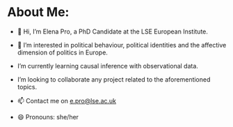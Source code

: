 # About Me:
- 👋 Hi, I’m Elena Pro, a PhD Candidate at the LSE European Institute.

- 👀 I’m interested in political behaviour, political identities and the affective dimension of politics in Europe.

- I’m currently learning causal inference with observational data.

- I’m looking to collaborate any project related to the aforementioned topics.

-  📫 Contact me on e.pro@lse.ac.uk
- 😄 Pronouns: she/her


<!---
elena-pr/elena-pr is a ✨ special ✨ repository because its `README.md` (this file) appears on your GitHub profile.
You can click the Preview link to take a look at your changes.
--->
